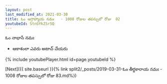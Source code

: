 ```yaml
---
layout: post
last_modified_at: 2021-03-30
title: ఓం అగ్రాహ్యాయ నమః   - 1008 రోజుల తపస్సులో రోజు  82
youtubeId: StnGYkZSr5Q
---
```

 
 
 ఓం నాభాసే నమః  
 
 -  ఆకాశంలా ఎవరు అటాచ్ చేయరు 
 
  
 
  
 
 
 
 
 
 


{% include youtubePlayer.html id=page.youtubeId %}
 
[Next]({{ site.baseurl }}{% link  split2/_posts/2019-03-31-ఓం తీర్థకారాయ నమః   - 1008 రోజుల తపస్సులో రోజు  83.md%})
 

